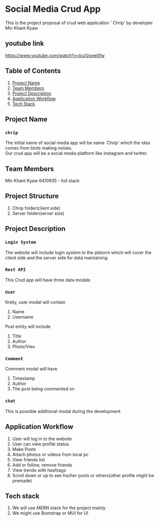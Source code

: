 # Social Media Crud App

This is the project proposal of crud web application ' Chrip' 
by developer Min Khant Kyaw 

## youtube link
https://www.youtube.com/watch?v=Icu1zone0fw

## Table of Contents
1. [Project Name](##Project_Name)
2. [Team Members](#technologies)
3. [Project Description](#installation)
4. [Application Workflow](#collaboration)
5. [Tech Stack](#faqs) 

## Project Name

### `chrip`
The initial name of social media app will be name 'Chrip' which the idea 
comes from birds making noises. <br />
Our crud app will be a social media platform like instagram and twitter.

## Team Members
Min Khant Kyaw 6410935 - full stack


## Project Structure
      
1. Chrip folder(client side)
2. Server folder(server size)


## Project Description

### `Login System`
The website will include login system to the platorm
which will cover the client side 
and the server side for data maintaining 

### `Rest API`
This Crud app will have three data modals


### `User`
firstly, user modal will contain

1. Name 
2. Username 
	
    
Post entity will include
1. Title
2. Author
3. Photo/Vieo

### `Comment`
Comment modal will have 

1. Timestamp  
2. Author
3. The post being commented on 

### `chat`
This is possible additional modal during the development


## Application Workflow
1. User will log in to the website
2. User can view profile status  
3. Make Posts 
4. Attach photos or videos from local pc 
5. View friends list 
6. Add or follow, remove friends
7. View trends with hashtags
8. Scroll down or up to see his/her posts or others(other profile might be premade)

## Tech stack
1. We will use MERN stack for the project mainly
2. We might use Bootstrap or MUI for UI 

